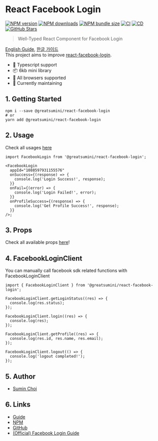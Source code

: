 # React Facebook Login

[![NPM version](https://img.shields.io/npm/v/@greatsumini/react-facebook-login)](https://www.npmjs.com/package/@greatsumini/react-facebook-login)
[![NPM downloads](https://img.shields.io/npm/dt/@greatsumini/react-facebook-login)](https://www.npmjs.com/package/@greatsumini/react-facebook-login)
[![NPM bundle size](https://img.shields.io/bundlephobia/min/@greatsumini/react-facebook-login)](https://www.npmjs.com/package/@greatsumini/react-facebook-login)
[![CI](https://img.shields.io/github/workflow/status/greatSumini/react-facebook-login/CI?label=CI)](https://github.com/greatSumini/react-facebook-login/actions/workflows/ci.yml)
[![CD](https://img.shields.io/github/workflow/status/greatSumini/react-facebook-login/CD?label=CD)](https://github.com/greatSumini/react-facebook-login/actions/workflows/cd.yml)
[![GitHub Stars](https://img.shields.io/github/stars/greatSumini/react-facebook-login?style=social)](https://github.com/greatSumini/react-facebook-login)

> Well-Typed React Component for Facebook Login

[English Guide](https://sumini.dev/react-facebook-login), [한글 가이드](https://sumini.dev/guide/016-react-facebook-login/)<br/>
This project aims to improve [react-facebook-login](https://github.com/keppelen/react-facebook-login).

- 💙 Typescript support
- 📦 6kb mini library
- 👫 All browsers supported
- 🏃 Currently maintaining

## 1. Getting Started

```shell
npm i --save @greatsumini/react-facebook-login
# or
yarn add @greatsumini/react-facebook-login
```

## 2. Usage

Check all usages [here](https://sumini.dev/react-facebook-login/?path=/story/usages--default)

```tsx
import FacebookLogin from '@greatsumini/react-facebook-login';

<FacebookLogin
  appId="1088597931155576"
  onSuccess={(response) => {
    console.log('Login Success!', response);
  }}
  onFail={(error) => {
    console.log('Login Failed!', error);
  }}
  onProfileSuccess={(response) => {
    console.log('Get Profile Success!', response);
  }}
/>;
```

## 3. Props

Check all available props [here](https://sumini.dev/react-facebook-login/?path=/story/api-references-props--page)!

## 4. FacebookLoginClient

You can manually call facebook sdk related functions with FacebookLoginClient

```tsx
import { FacebookLoginClient } from '@greatsumini/react-facebook-login';

FacebookLoginClient.getLoginStatus((res) => {
  console.log(res.status);
});

FacebookLoginClient.login((res) => {
  console.log(res);
});

FacebookLoginClient.getProfile((res) => {
  console.log(res.id, res.name, res.email);
});

FacebookLoginClient.logout(() => {
  console.log('logout completed!');
});
```

## 5. Author

- [Sumin Choi](https://sumini.dev)

## 6. Links

- [Guide](https://sumini.dev/react-facebook-login)
- [NPM](https://www.npmjs.com/package/@greatsumini/react-facebook-login)
- [GitHub](https://github.com/greatSumini/react-facebook-login)
- [(Official) Facebook Login Guide](https://developers.facebook.com/docs/facebook-login/web)
